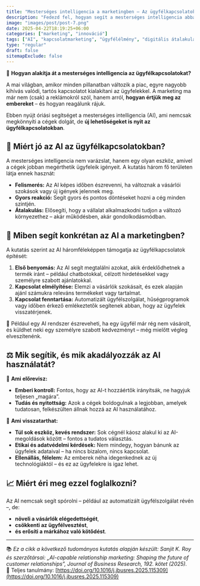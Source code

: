 ```yaml
---
title: "Mesterséges intelligencia a marketingben – Az ügyfélkapcsolatok új dimenziója"
description: "Fedezd fel, hogyan segít a mesterséges intelligencia abban, hogy a cégek emberközelibb, személyre szabottabb ügyfélkapcsolatokat építsenek ki."
image: "images/post/post-7.png"
date: 2025-04-22T18:19:25+06:00
categories: ["marketing", "innováció"]
tags: ["AI", "kapcsolatmarketing", "ügyfélélmény", "digitális átalakulás"]
type: "regular"
draft: false
sitemapExclude: false
---
```


🤖 **Hogyan alakítja át a mesterséges intelligencia az ügyfélkapcsolatokat?**  

A mai világban, amikor minden pillanatban változik a piac, egyre nagyobb kihívás valódi, tartós kapcsolatot kialakítani az ügyfelekkel. A marketing ma már nem (csak) a reklámokról szól, hanem arról, **hogyan értjük meg az embereket** – és hogyan reagálunk rájuk.

Ebben nyújt óriási segítséget a mesterséges intelligencia (AI), ami nemcsak megkönnyíti a cégek dolgát, de **új lehetőségeket is nyit az ügyfélkapcsolatokban**.

## 🧠 Miért jó az AI az ügyfélkapcsolatokban?

A mesterséges intelligencia nem varázslat, hanem egy olyan eszköz, amivel a cégek jobban megérthetik ügyfeleik igényeit. A kutatás három fő területen látja ennek hasznát:

- **Felismerés:** Az AI képes időben észrevenni, ha változnak a vásárlói szokások vagy új igények jelennek meg.
- **Gyors reakció:** Segít gyors és pontos döntéseket hozni a cég minden szintjén.
- **Átalakulás:** Elősegíti, hogy a vállalat alkalmazkodni tudjon a változó környezethez – akár működésben, akár gondolkodásmódban.

## 💬 Miben segít konkrétan az AI a marketingben?

A kutatás szerint az AI háromféleképpen támogatja az ügyfélkapcsolatok építését:

1. **Első benyomás:** Az AI segít megtalálni azokat, akik érdeklődhetnek a termék iránt – például chatbotokkal, célzott hirdetésekkel vagy személyre szabott ajánlatokkal.
2. **Kapcsolat elmélyítése:** Elemzi a vásárlók szokásait, és ezek alapján ajánl számukra releváns termékeket vagy tartalmat.
3. **Kapcsolat fenntartása:** Automatizált ügyfélszolgálat, hűségprogramok vagy időben érkező emlékeztetők segítenek abban, hogy az ügyfelek visszatérjenek.

🎯 Például egy AI rendszer észreveheti, ha egy ügyfél már rég nem vásárolt, és küldhet neki egy személyre szabott kedvezményt – még mielőtt végleg elveszítenénk.

## ⚖️ Mik segítik, és mik akadályozzák az AI használatát?

🔑 **Ami előrevisz:**
- **Emberi kontroll:** Fontos, hogy az AI-t hozzáértők irányítsák, ne hagyjuk teljesen „magára”.
- **Tudás és nyitottság:** Azok a cégek boldogulnak a legjobban, amelyek tudatosan, felkészülten állnak hozzá az AI használatához.

🚧 **Ami visszatarthat:**
- **Túl sok eszköz, kevés rendszer:** Sok cégnél káosz alakul ki az AI-megoldások között – fontos a tudatos választás.
- **Etikai és adatvédelmi kérdések:** Nem mindegy, hogyan bánunk az ügyfelek adataival – ha nincs bizalom, nincs kapcsolat.
- **Ellenállás, félelem:** Az emberek néha idegenkednek az új technológiáktól – és ez az ügyfelekre is igaz lehet.

## 📈 Miért éri meg ezzel foglalkozni?

Az AI nemcsak segít spórolni – például az automatizált ügyfélszolgálat révén –, de:

- **növeli a vásárlók elégedettségét**,
- **csökkenti az ügyfélvesztést**,
- **és erősíti a márkához való kötődést**.

---

📚 *Ez a cikk a következő tudományos kutatás alapján készült: Sanjit K. Roy és szerzőtársai: „AI-capable relationship marketing: Shaping the future of customer relationships”, Journal of Business Research, 192. kötet (2025).*  
🔗 Teljes tanulmány: [https://doi.org/10.1016/j.jbusres.2025.115309](https://doi.org/10.1016/j.jbusres.2025.115309)

